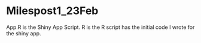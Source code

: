 # Milespost1_23Feb

App.R is the Shiny App
Script. R is the R script has the initial code I wrote for the shiny app.
